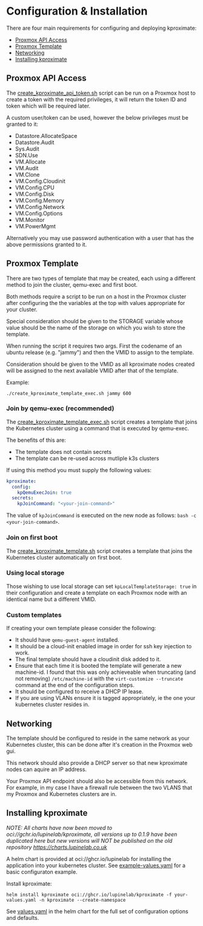 # Configuration & Installation

There are four main requirements for configuring and deploying kproximate:
* [Proxmox API Access](#proxmox-api-access)
* [Proxmox Template](#proxmox-template)
* [Networking](#networking)
* [Installing kproximate](#)

## Proxmox API Access

The [create_kproximate_api_token.sh](https://github.com/lupinelab/kproximate/tree/main/examples/create_proxmox_api_token.sh) script can be run on a Proxmox host to create a token with the required privileges, it will return the token ID and token which will be required later.

A custom user/token can be used, however the below privileges must be granted to it:

* Datastore.AllocateSpace
* Datastore.Audit
* Sys.Audit
* SDN.Use
* VM.Allocate
* VM.Audit
* VM.Clone
* VM.Config.Cloudinit
* VM.Config.CPU
* VM.Config.Disk
* VM.Config.Memory
* VM.Config.Network
* VM.Config.Options
* VM.Monitor
* VM.PowerMgmt

Alternatively you may use password authentication with a user that has the above permissions granted to it.

## Proxmox Template

There are two types of template that may be created, each using a different method to join the cluster, qemu-exec and first boot.

Both methods require a script to be run on a host in the Proxmox cluster after configuring the the variables at the top with values appropriate for your cluster.

Special consideration should be given to the STORAGE variable whose value should be the name of the storage on which you wish to store the template.

When running the script it requires two args. First the codename of an ubuntu release (e.g. "jammy") and then the VMID to assign to the template. 

Consideration should be given to the VMID as all kproximate nodes created will be assigned to the next available VMID after that of the template.

Example:

```./create_kproximate_template_exec.sh jammy 600```

### Join by qemu-exec (recommended)

The [create_kproximate_template_exec.sh](https://github.com/lupinelab/kproximate/tree/main/examples/create_kproximate_template_exec.sh) script creates a template that joins the Kubernetes cluster using a command that is executed by qemu-exec.

The benefits of this are:
  - The template does not contain secrets
  - The template can be re-used across mutliple k3s clusters

If using this method you must supply the following values:

```yaml
kproximate:
  config:
    kpQemuExecJoin: true
  secrets:
    kpJoinCommand: "<your-join-command>"
```
 
The value of `kpJoinCommand` is executed on the new node as follows: `bash -c <your-join-command>`.

### Join on first boot

The [create_kproximate_template.sh](https://github.com/lupinelab/kproximate/tree/main/examples/create_kproximate_template.sh) script creates a template that joins the Kubernetes cluster automatically on first boot.

### Using local storage

Those wishing to use local storage can set `kpLocalTemplateStorage: true` in their configuration and create a template on each Proxmox node with an identical name but a different VMID.

### Custom templates

If creating your own template please consider the following:

* It should have `qemu-guest-agent` installed.
* It should be a cloud-init enabled image in order for ssh key injection to work.
* The final template should have a cloudinit disk added to it.
* Ensure that each time it is booted the template will generate a new machine-id. I found that this was only achieveable when truncating (and not removing) `/etc/machine-id` with the `virt-customize --truncate` command at the end of the configuration steps.
* It should be configured to receive a DHCP IP lease.
* If you are using VLANs ensure it is tagged appropriately, ie the one your kubernetes cluster resides in.

## Networking

The template should be configured to reside in the same network as your Kubernetes cluster, this can be done after it's creation in the Proxmox web gui.

This network should also provide a DHCP server so that new kproximate nodes can aquire an IP address.

Your Proxmox API endpoint should also be accessible from this network. For example, in my case I have a firewall rule between the two VLANS that my Proxmox and Kubernetes clusters are in.

## Installing kproximate

*NOTE: All charts have now been moved to oci://gchr.io/lupinelab/kproximate, all versions up to 0.1.9 have been duplicated here but new versions will NOT be published on the old repository https://charts.lupinelab.co.uk*

A helm chart is provided at oci://ghcr.io/lupinelab for installing the application into your kubernetes cluster. See [example-values.yaml](https://github.com/lupinelab/kproximate/tree/main/examples/example-values.yaml) for a basic configuraton example.

Install kproximate:

`helm install kproximate oci://ghcr.io/lupinelab/kproximate -f your-values.yaml -n kproximate --create-namespace`

See [values.yaml](https://github.com/lupinelab/kproximate/tree/main/chart/kproximate/values.yaml) in the helm chart for the full set of configuration options and defaults.
